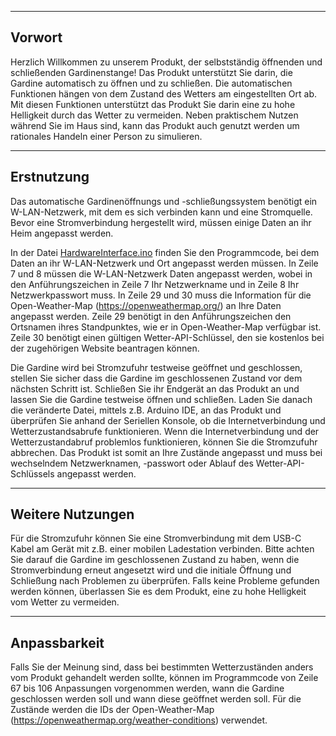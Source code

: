 ------------------------------------------------------
Vorwort
------------------------------------------------------
Herzlich Willkommen zu unserem Produkt, der selbstständig öffnenden und schließenden Gardinenstange!
Das Produkt unterstützt Sie darin, die Gardine automatisch zu öffnen und zu schließen.
Die automatischen Funktionen hängen von dem Zustand des Wetters am eingestellten Ort ab.
Mit diesen Funktionen unterstützt das Produkt Sie darin eine zu hohe Helligkeit durch das Wetter zu vermeiden.
Neben praktischem Nutzen während Sie im Haus sind, kann das Produkt auch genutzt werden um rationales Handeln einer Person zu simulieren.

------------------------------------------------------
Erstnutzung
------------------------------------------------------
Das automatische Gardinenöffnungs und -schließungssystem benötigt ein W-LAN-Netzwerk, mit dem es sich verbinden kann und eine Stromquelle.
Bevor eine Stromverbindung hergestellt wird, müssen einige Daten an ihr Heim angepasst werden.

In der Datei [HardwareInterface.ino](https://github.com/themarving/curtain/blob/main/HardwareInterface.ino) finden Sie den Programmcode, bei dem Daten an ihr W-LAN-Netzwerk und Ort angepasst werden müssen.
In Zeile 7 und 8 müssen die W-LAN-Netzwerk Daten angepasst werden, wobei in den Anführungszeichen in Zeile 7 Ihr Netzwerkname und in Zeile 8 Ihr Netzwerkpasswort muss.
In Zeile 29 und 30 muss die Information für die Open-Weather-Map (https://openweathermap.org/) an Ihre Daten angepasst werden.
Zeile 29 benötigt in den Anführungszeichen den Ortsnamen ihres Standpunktes, wie er in Open-Weather-Map verfügbar ist.
Zeile 30 benötigt einen gültigen Wetter-API-Schlüssel, den sie kostenlos bei der zugehörigen Website beantragen können.

Die Gardine wird bei Stromzufuhr testweise geöffnet und geschlossen, stellen Sie sicher dass die Gardine im geschlossenen Zustand vor dem nächsten Schritt ist.
Schließen Sie ihr Endgerät an das Produkt an und lassen Sie die Gardine testweise öffnen und schließen. 
Laden Sie danach die veränderte Datei, mittels z.B. Arduino IDE, an das Produkt und überprüfen Sie anhand der Seriellen Konsole, 
ob die Internetverbindung und Wetterzustandsabrufe funktionieren.
Wenn die Internetverbindung und der Wetterzustandabruf problemlos funktionieren, können Sie die Stromzufuhr abbrechen.
Das Produkt ist somit an Ihre Zustände angepasst und muss bei wechselndem Netzwerknamen, -passwort oder Ablauf des Wetter-API-Schlüssels angepasst werden.

------------------------------------------------------
Weitere Nutzungen
------------------------------------------------------
Für die Stromzufuhr können Sie eine Stromverbindung mit dem USB-C Kabel am Gerät mit z.B. einer mobilen Ladestation verbinden. 
Bitte achten Sie darauf die Gardine im geschlossenen Zustand zu haben, wenn die Stromverbindung erneut angesetzt wird und
die initiale Öffnung und Schließung nach Problemen zu überprüfen.
Falls keine Probleme gefunden werden können, überlassen Sie es dem Produkt, eine zu hohe Helligkeit vom Wetter zu vermeiden.

------------------------------------------------------
Anpassbarkeit
------------------------------------------------------
Falls Sie der Meinung sind, dass bei bestimmten Wetterzuständen anders vom Produkt gehandelt werden sollte, können im Programmcode
von Zeile 67 bis 106 Anpassungen vorgenommen werden, wann die Gardine geschlossen werden soll und wann diese geöffnet werden soll.
Für die Zustände werden die IDs der Open-Weather-Map (https://openweathermap.org/weather-conditions) verwendet.
